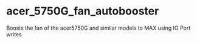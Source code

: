 # acer_5750G_fan_autobooster
Boosts the fan of the acer5750G and similar models to MAX using IO Port writes
